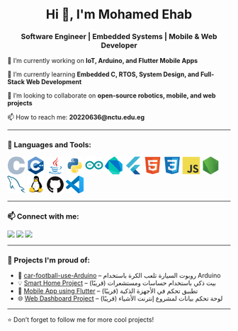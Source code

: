 <h1 align="center">Hi 👋, I'm Mohamed Ehab</h1>
<h3 align="center">Software Engineer | Embedded Systems | Mobile & Web Developer</h3>

<p align="left">🔭 I’m currently working on <strong>IoT, Arduino, and Flutter Mobile Apps</strong></p>
<p align="left">🌱 I’m currently learning <strong>Embedded C, RTOS, System Design, and Full-Stack Web Development</strong></p>
<p align="left">👯 I’m looking to collaborate on <strong>open-source robotics, mobile, and web projects</strong></p>
<p align="left">📫 How to reach me: <strong>20220636@nctu.edu.eg</strong></p>

---

### 🧰 Languages and Tools:

<p align="left">
  <!-- Embedded & Programming -->
  <img src="https://raw.githubusercontent.com/devicons/devicon/master/icons/c/c-original.svg" alt="C" width="40" height="40"/>
  <img src="https://raw.githubusercontent.com/devicons/devicon/master/icons/cplusplus/cplusplus-original.svg" alt="C++" width="40" height="40"/>
  <img src="https://raw.githubusercontent.com/devicons/devicon/master/icons/java/java-original.svg" alt="Java" width="40" height="40"/>
  <img src="https://raw.githubusercontent.com/devicons/devicon/master/icons/python/python-original.svg" alt="Python" width="40" height="40"/>
  <img src="https://raw.githubusercontent.com/devicons/devicon/master/icons/arduino/arduino-original.svg" alt="Arduino" width="40" height="40"/>
  
  <!-- Mobile -->
  <img src="https://raw.githubusercontent.com/devicons/devicon/master/icons/dart/dart-original.svg" alt="Dart" width="40" height="40"/>
  <img src="https://raw.githubusercontent.com/devicons/devicon/master/icons/flutter/flutter-original.svg" alt="Flutter" width="40" height="40"/>
  
  <!-- Frontend -->
  <img src="https://raw.githubusercontent.com/devicons/devicon/master/icons/html5/html5-original.svg" alt="HTML5" width="40" height="40"/>
  <img src="https://raw.githubusercontent.com/devicons/devicon/master/icons/css3/css3-original.svg" alt="CSS3" width="40" height="40"/>
  <img src="https://raw.githubusercontent.com/devicons/devicon/master/icons/javascript/javascript-original.svg" alt="JavaScript" width="40" height="40"/>
  
  <!-- Backend -->
  <img src="https://raw.githubusercontent.com/devicons/devicon/master/icons/nodejs/nodejs-original.svg" alt="Node.js" width="40" height="40"/>
  <img src="https://raw.githubusercontent.com/devicons/devicon/master/icons/mysql/mysql-original.svg" alt="MySQL" width="40" height="40"/>

  <!-- Tools -->
  <img src="https://raw.githubusercontent.com/devicons/devicon/master/icons/linux/linux-original.svg" alt="Linux" width="40" height="40"/>
  <img src="https://raw.githubusercontent.com/devicons/devicon/master/icons/github/github-original.svg" alt="GitHub" width="40" height="40"/>
  <img src="https://raw.githubusercontent.com/devicons/devicon/master/icons/vscode/vscode-original.svg" alt="VS Code" width="40" height="40"/>
</p>

---

### 📫 Connect with me:

<p align="left">
  <a href="mailto:20220636@nctu.edu.eg"><img src="https://img.shields.io/badge/Gmail-D14836?style=flat-square&logo=gmail&logoColor=white"/></a>
  <a href="https://www.linkedin.com/in/mohamed-ehab-sayed-mahmoud-ict-587322345/" target="_blank"><img src="https://img.shields.io/badge/LinkedIn-0077B5?style=flat-square&logo=linkedin&logoColor=white"/></a>
  <a href="https://github.com/MOHAmED3467" target="_blank"><img src="https://img.shields.io/badge/GitHub-100000?style=flat-square&logo=github&logoColor=white"/></a>
</p>

---

### 📌 Projects I'm proud of:

- 🚗 [car-football-use-Arduino](https://github.com/MOHAmED3467/car-football-use-Arduino) – روبوت السيارة تلعب الكرة باستخدام Arduino  
- 💡 [Smart Home Project](#) – بيت ذكي باستخدام حساسات ومستشعرات (قريبًا)
- 📱 [Mobile App using Flutter](#) – تطبيق تحكم في الأجهزة الذكية (قريبًا)
- 🌐 [Web Dashboard Project](#) – لوحة تحكم بيانات لمشروع إنترنت الأشياء (قريبًا)

---

⭐️ Don’t forget to follow me for more cool projects!
